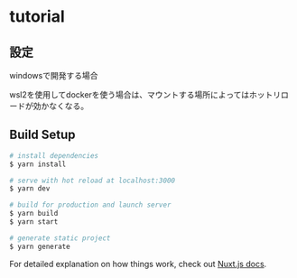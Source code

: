 # tutorial

## 設定

windowsで開発する場合

wsl2を使用してdockerを使う場合は、マウントする場所によってはホットリロードが効かなくなる。


## Build Setup

```bash
# install dependencies
$ yarn install

# serve with hot reload at localhost:3000
$ yarn dev

# build for production and launch server
$ yarn build
$ yarn start

# generate static project
$ yarn generate
```

For detailed explanation on how things work, check out [Nuxt.js docs](https://nuxtjs.org).
